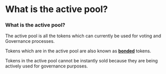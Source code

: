 # What is the active pool?

### What is the active pool?

The active pool is all the tokens which can currently be used for voting and Governance processes.

Tokens which are in the active pool are also known as [**bonded**](what-is-bonding-delegation.md) tokens.

Tokens in the active pool cannot be instantly sold because they are being actively used for governance purposes.

